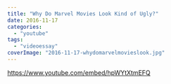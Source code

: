 ```yaml
---
title: "Why Do Marvel Movies Look Kind of Ugly?"
date: 2016-11-17
categories:
  - "youtube"
tags:
  - "videoessay"
coverImage: "2016-11-17-whydomarvelmovieslook.jpg"
---
```


https://www.youtube.com/embed/hpWYtXtmEFQ

